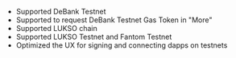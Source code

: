 - Supported DeBank Testnet
- Supported to request DeBank Testnet Gas Token in "More"
- Supported LUKSO chain
- Supported LUKSO Testnet and Fantom Testnet
- Optimized the UX for signing and connecting dapps on testnets